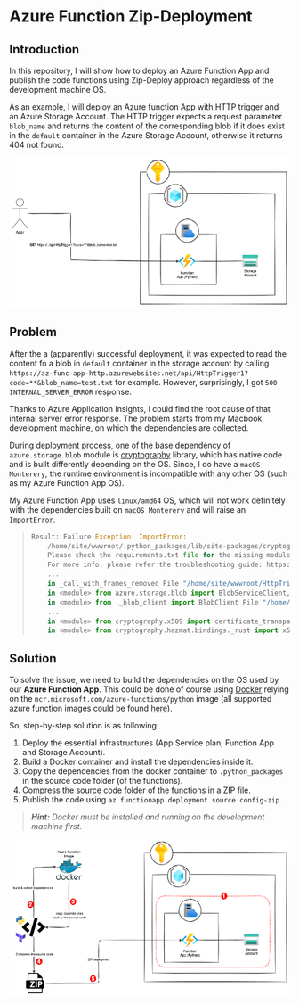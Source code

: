 # Azure Function Zip-Deployment

## Introduction

In this repository, I will show how to deploy an Azure Function App and publish the code functions using Zip-Deploy
approach regardless of the development machine OS.

As an example, I will deploy an Azure function App with HTTP trigger and an Azure Storage Account.
The HTTP trigger expects a request parameter `blob_name` and returns the content of the corresponding blob if it does
exist in the `default` container in the Azure Storage Account, otherwise it returns 404 not found.

![](./docs/az-func-zip-deploy-overview.png "Example system")

## Problem

After the a (apparently) successful deployment, it was expected to read the content fo a blob in `default` container in
the
storage account by calling `https://az-func-app-http.azurewebsites.net/api/HttpTrigger1?code=**&blob_name=test.txt` for
example. However, surprisingly, I got `500 INTERNAL_SERVER_ERROR` response.

Thanks to Azure Application Insights, I could find the root
cause of that internal server error response.
The problem starts from my Macbook development machine, on which the dependencies are collected.

During deployment process, one of the base dependency of `azure.storage.blob` module
is [cryptography](https://cryptography.io/en/latest/installation/#supported-platforms)
library, which has native code and is built differently depending on the OS.
Since, I do have a `macOS Monterery`, the runtime environment is incompatible with any other OS (such as my Azure Function App OS).

My Azure Function App uses `linux/amd64` OS, which will not work definitely with the dependencies built on
`macOS Monterery` and will raise an `ImportError`.

> ```python
> Result: Failure Exception: ImportError:
>     /home/site/wwwroot/.python_packages/lib/site-packages/cryptography/hazmat/bindings/_rust.abi3.so: invalid ELF header.
>     Please check the requirements.txt file for the missing module.
>     For more info, please refer the troubleshooting guide: https://aka.ms/functions-modulenotfound Stack:
>     ... 
>     in _call_with_frames_removed File "/home/site/wwwroot/HttpTrigger1/__init__.py",  line 3,
>     in <module> from azure.storage.blob import BlobServiceClient, ContainerClient File "/home/site/wwwroot/.python_packages/lib/site-packages/azure/storage/blob/__init__.py", line 10,
>     in <module> from ._blob_client import BlobClient File "/home/site/wwwroot/.python_packages/lib/site-packages/azure/storage/blob/_blob_client.py", line 55, 
>     ...
>     in <module> from cryptography.x509 import certificate_transparency File "/home/site/wwwroot/.python_packages/lib/site-packages/cryptography/x509/certificate_transparency.py", line 10,
>     in <module> from cryptography.hazmat.bindings._rust import x509 as rust_x509
> ```

## Solution

To solve the issue, we need to build the dependencies on the OS used by our **Azure Function App**.
This could be done of course using [Docker](https://docs.docker.com) relying on
the `mcr.microsoft.com/azure-functions/python` image
(all supported azure function images could be found [here](https://hub.docker.com/_/microsoft-azure-functions)).

So, step-by-step solution is as following:

1. Deploy the essential infrastructures (App Service plan, Function App and Storage Account).
2. Build a Docker container and install the dependencies inside it.
3. Copy the dependencies from the docker container to `.python_packages` in the source code folder (of the functions).
4. Compress the source code folder of the functions in a ZIP file.
5. Publish the code using `az functionapp deployment source config-zip`

> _**Hint:** Docker must be installed and running on the development machine first._

![](./docs/az-func-zip-deploy.png "Zip-Deployment")